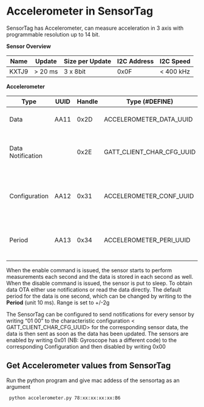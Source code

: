 # Accelerometer in SensorTag

SensorTag has Accelerometer, can measure acceleration in 3 axis with programmable resolution up to 14 bit.


__Sensor Overview__


| Name   | Update  | Size per Update | I2C Address | I2C Speed |
|--------|---------|------------|--------|---------|
| KXTJ9  | > 20 ms |  3 x 8bit  | 0x0F   |  < 400 kHz |


__Accelerometer__


| Type   | UUID  | Handle | Type (#DEFINE) | Format | Notes |
|--------|-------|--------|----------------|--------|-------|
| Data   |	AA11 | 	0x2D  | ACCELEROMETER_DATA_UUID |	X : Y : Z (3 bytes) |  X : Y : Z Coordinates |
| Data Notification | | 0x2E | GATT_CLIENT_CHAR_CFG_UUID | 2 bytes | Write "0100" to enable notifications, "0000" to disable|
|Configuration| AA12 | 0x31 | ACCELEROMETER_CONF_UUID | 1 byte | Write "01" to start Sensor and Measurements, "00" to put to sleep |
| Period | AA13 | 0x34 | ACCELEROMETER_PERI_UUID | 1 byte | Period = [Input*10] ms, default 1000 ms, lower limit 100 ms |


When the enable command is issued, the sensor starts to perform measurements each second and the data is stored in each second as well. When the disable command is issued, the sensor is put to sleep. To obtain data OTA either use notifications or read the data directly. The default period for the data is one second, which can be changed by writing to the __Period__ (unit 10 ms). Range is set to +/-2g

The SensorTag can be configured to send notifications for every sensor by writing “01 00” to the characteristic configuration < GATT_CLIENT_CHAR_CFG_UUID> for the corresponding sensor data, the data is then sent as soon as the data has been updated. The sensors are enabled by writing 0x01 (NB: Gyroscope has a different code) to the corresponding Configuration and then disabled by writing 0x00

## Get Accelerometer values from SensorTag
Run the python program and give mac addess of the sensortag as an argument

     python accelerometer.py 78:xx:xx:xx:xx:B6
     
  
